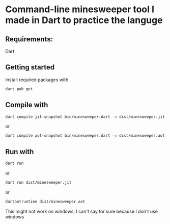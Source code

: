 # Command-line minesweeper tool I made in Dart to practice the languge

## Requirements:
Dart

## Getting started
Install required packages with
```bash
dart pub get
```

## Compile with
```bash
dart compile jit-snapshot bin/minesweeper.dart -o dist/minesweeper.jit
```
or
```bash
dart compile aot-snapshot bin/minesweeper.dart -o dist/minesweeper.aot
```

## Run with
```bash
dart run
```
or
```bash
dart run dist/minesweeper.jit
```
or
```bash
dartaotruntime dist/minesweeper.aot
```

This might not work on windows, I can't say for sure because I don't use windows